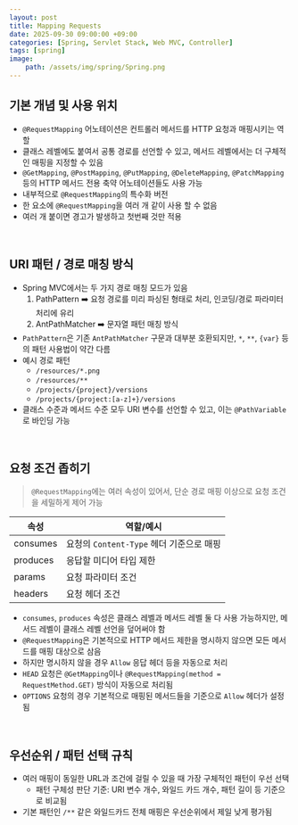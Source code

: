 ```yaml
---
layout: post
title: Mapping Requests
date: 2025-09-30 09:00:00 +09:00
categories: [Spring, Servlet Stack, Web MVC, Controller]
tags: [spring]
image:
    path: /assets/img/spring/Spring.png
---
```


## 기본 개념 및 사용 위치

- `@RequestMapping` 어노테이션은 컨트롤러 메서드를 HTTP 요청과 매핑시키는 역할
- 클래스 레벨에도 붙여서 공통 경로를 선언할 수 있고, 메서드 레벨에서는 더 구체적인 매핑을 지정할 수 있음
- `@GetMapping`, `@PostMapping`, `@PutMapping`, `@DeleteMapping`, `@PatchMapping` 등의 HTTP 메서드 전용 축약 어노테이션들도 사용 가능
- 내부적으로 `@RequestMapping`의 특수화 버전
- 한 요소에 `@RequestMapping`을 여러 개 같이 사용 할 수 없음
- 여러 개 붙이면 경고가 발생하고 첫번째 것만 적용

<br>

## URI 패턴 / 경로 매칭 방식

- Spring MVC에서는 두 가지 경로 매칭 모드가 있음
    1. PathPattern ➡️ 요청 경로를 미리 파싱된 형태로 처리, 인코딩/경로 파라미터 처리에 유리
    2. AntPathMatcher ➡️ 문자열 패턴 매칭 방식
- `PathPattern`은 기존 `AntPathMatcher` 구문과 대부분 호환되지만, `*`, `**`, `{var}` 등의 패턴 사용법이 약간 다름
- 예시 경로 패턴
  - `/resources/*.png`
  - `/resources/**`
  - `/projects/{project}/versions`
  - `/projects/{project:[a-z]+}/versions`
- 클래스 수준과 메서드 수준 모두 URI 변수를 선언할 수 있고, 이는 `@PathVariable`로 바인딩 가능

<br>

## 요청 조건 좁히기

> `@RequestMapping`에는 여러 속성이 있어서, 단순 경로 매핑 이상으로 요청 조건을 세밀하게 제어 가능

| 속성 | 역할/예시 |
|-|-|
| consumes | 요청의 `Content-Type` 헤더 기준으로 매핑 |
| produces | 응답할 미디어 타입 제한 |
| params | 요청 파라미터 조건 |
|  headers | 요청 헤더 조건 |

- `consumes`, `produces` 속성은 클래스 레벨과 메서드 레벨 둘 다 사용 가능하지만, 메서드 레벨이 클래스 레벨 선언을 덮어써야 함
- `@RequestMapping`은 기본적으로 HTTP 메서드 제한을 명시하지 않으면 모든 메서드를 매핑 대상으로 삼음
- 하지만 명시하지 않을 경우 `Allow` 응답 헤더 등을 자동으로 처리
- `HEAD` 요청은 `@GetMapping`이나 `@RequestMapping(method = RequestMethod.GET)` 방식이 자동으로 처리됨
- `OPTIONS` 요청의 경우 기본적으로 매핑된 메서드들을 기준으로 `Allow` 헤더가 설정됨

<br>

## 우선순위 / 패턴 선택 규칙

- 여러 매핑이 동일한 URL과 조건에 걸릴 수 있을 때 가장 구체적인 패턴이 우선 선택
  - 패턴 구체성 판단 기준: URI 변수 개수, 와일드 카드 개수, 패턴 길이 등 기준으로 비교됨
- 기본 패턴인 `/**` 같은 와일드카드 전체 매핑은 우선순위에서 제일 낮게 평가됨

<br>